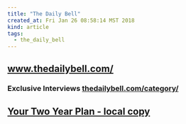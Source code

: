 ```yaml
---
title: "The Daily Bell"
created_at: Fri Jan 26 08:58:14 MST 2018
kind: article
tags:
  - the_daily_bell
---
```


<h2>
  <a href="http://www.thedailybell.com/" target="_blank">www.thedailybell.com/</a>
</h2>

<h3>
  Exclusive Interviews
  <a href="http://www.thedailybell.com/category/exclusive-interviews/" target="_blank">thedailybell.com/category/</a>
</h3>

<h2>
  <a href="/assets/pdf/the-daily-bell-your-2-year-plan.pdf" target="_blank">Your Two Year Plan - local copy</a>
</h2>

<!--
html boilerplate
<a href="" target="_blank"></a>
<a name=""></a>
<img src="" width="400px">
<ul>
  <li></li>
</ul>
<pre>
</pre>
<p style="margin-bottom: 2em;"></p>
<hr style="border: 0; height: 3px; background: #333; background-image: linear-gradient(to right, #ccc, #333, #ccc);">
<pre><code>
</code></pre>
<math xmlns='http://www.w3.org/1998/Math/MathML' display='block'>
</math>
-->
